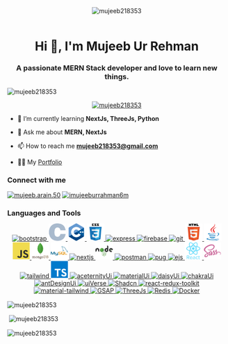 <div align="center">
  <img src="https://cdn.dribbble.com/users/1233499/screenshots/3850691/web-development.gif" alt="mujeeb218353" width="500" />
</div>
</br>
<h1 align="center">Hi 👋, I'm Mujeeb Ur Rehman</h1>
<h3 align="center">A passionate MERN Stack developer and love to learn new things.</h3>

<p align="left"> <img src="https://komarev.com/ghpvc/?username=mujeeb218353&label=Profile%20views&color=0e75b6&style=flat" alt="mujeeb218353" /> </p>

<p align="center"> <a href="https://github.com/ryo-ma/github-profile-trophy"><img src="https://github-profile-trophy.vercel.app/?username=mujeeb218353" alt="mujeeb218353" /></a> </p>

<!-- - 🔭 I’m currently working on **Youtube-Twitter** -->

- 🌱 I’m currently learning **NextJs, ThreeJs, Python**

- 💬 Ask me about **MERN, NextJs**

- 📫 How to reach me **mujeeb218353@gmail.com**
  
- 🧑‍💻 My <a href="https://mujeeb-ur-rehman-portfolio.vercel.app" target="blank">Portfolio</a>

<h3 align="left" style="margin-bottom: 5px">Connect with me</h3>
<p align="left">
<a href="https://fb.com/mujeeb.arain.50" target="blank"><img align="center" src="https://raw.githubusercontent.com/rahuldkjain/github-profile-readme-generator/master/src/images/icons/Social/facebook.svg" alt="mujeeb.arain.50" height="30" width="40" /></a>
<a href="https://instagram.com/imujeeburrahman6m" target="blank"><img align="center" src="https://raw.githubusercontent.com/rahuldkjain/github-profile-readme-generator/master/src/images/icons/Social/instagram.svg" alt="imujeeburrahman6m" height="30" width="40" /></a>
</p>

<h3 align="left" style="margin-bottom: 5px">Languages and Tools</h3>
<p align="center"> 
<a href="https://getbootstrap.com" target="_blank" rel="noreferrer"> <img src="https://upload.wikimedia.org/wikipedia/commons/thumb/b/b2/Bootstrap_logo.svg/1280px-Bootstrap_logo.svg.png" alt="bootstrap" width="40" height="40"/> </a> 
<a href="https://www.cprogramming.com/" target="_blank" rel="noreferrer"> <img src="https://raw.githubusercontent.com/devicons/devicon/master/icons/c/c-original.svg" alt="c" width="40" height="40"/> </a> 
<a href="https://www.w3schools.com/cpp/" target="_blank" rel="noreferrer"> <img src="https://raw.githubusercontent.com/devicons/devicon/master/icons/cplusplus/cplusplus-original.svg" alt="cplusplus" width="40" height="40"/> </a>
<a href="https://www.w3schools.com/css/" target="_blank" rel="noreferrer"> <img src="https://raw.githubusercontent.com/devicons/devicon/master/icons/css3/css3-original-wordmark.svg" alt="css3" width="40" height="40"/> </a> 
<a href="https://expressjs.com" target="_blank" rel="noreferrer"> <img src="https://w7.pngwing.com/pngs/846/87/png-transparent-mean-solution-stack-express-js-node-js-javascript-github-text-trademark-logo-thumbnail.png" alt="express" width="40" height="40"/> </a> 
<a href="https://firebase.google.com/" target="_blank" rel="noreferrer"> <img src="https://www.vectorlogo.zone/logos/firebase/firebase-icon.svg" alt="firebase" width="40" height="40"/> </a> 
<a href="https://git-scm.com/" target="_blank" rel="noreferrer"> <img src="https://www.vectorlogo.zone/logos/git-scm/git-scm-icon.svg" alt="git" width="40" height="40"/> </a> 
<a href="https://www.w3.org/html/" target="_blank" rel="noreferrer"> <img src="https://raw.githubusercontent.com/devicons/devicon/master/icons/html5/html5-original-wordmark.svg" alt="html5" width="40" height="40"/> </a> 
<a href="https://www.java.com" target="_blank" rel="noreferrer"> <img src="https://raw.githubusercontent.com/devicons/devicon/master/icons/java/java-original.svg" alt="java" width="40" height="40"/> </a> 
<a href="https://developer.mozilla.org/en-US/docs/Web/JavaScript" target="_blank" rel="noreferrer"> <img src="https://raw.githubusercontent.com/devicons/devicon/master/icons/javascript/javascript-original.svg" alt="javascript" width="40" height="40"/> </a>
<a href="https://www.mongodb.com/" target="_blank" rel="noreferrer"> <img src="https://raw.githubusercontent.com/devicons/devicon/master/icons/mongodb/mongodb-original-wordmark.svg" alt="mongodb" width="40" height="40"/> </a> 
<a href="https://www.mysql.com/" target="_blank" rel="noreferrer"> <img src="https://raw.githubusercontent.com/devicons/devicon/master/icons/mysql/mysql-original-wordmark.svg" alt="mysql" width="40" height="40"/> </a> 
<a href="https://nextjs.org/" target="_blank" rel="noreferrer"> <img src="https://marcbruederlin.gallerycdn.vsassets.io/extensions/marcbruederlin/next-icons/0.1.0/1723747598319/Microsoft.VisualStudio.Services.Icons.Default" alt="nextjs" width="40" height="40"/> </a> 
<a href="https://nodejs.org" target="_blank" rel="noreferrer"> <img src="https://raw.githubusercontent.com/devicons/devicon/master/icons/nodejs/nodejs-original-wordmark.svg" alt="nodejs" width="40" height="40"/> </a> 
<a href="https://postman.com" target="_blank" rel="noreferrer"> <img src="https://www.vectorlogo.zone/logos/getpostman/getpostman-icon.svg" alt="postman" width="40" height="40"/> </a> 
<a href="https://pugjs.org" target="_blank" rel="noreferrer"> <img src="https://cdn.worldvectorlogo.com/logos/pug.svg" alt="pug" width="40" height="40"/> </a> <a href="https://ejs.co/" target="_blank" rel="noreferrer"> <img src="https://cdn.icon-icons.com/icons2/2148/PNG/512/ejs_icon_132422.png" alt="ejs" width="40" height="40"/> </a> <a href="https://reactjs.org/" target="_blank" rel="noreferrer"> <img src="https://raw.githubusercontent.com/devicons/devicon/master/icons/react/react-original-wordmark.svg" alt="react" width="40" height="40"/> </a> <a href="https://sass-lang.com" target="_blank" rel="noreferrer"> <img src="https://raw.githubusercontent.com/devicons/devicon/master/icons/sass/sass-original.svg" alt="sass" width="40" height="40"/> </a> <a href="https://tailwindcss.com/" target="_blank" rel="noreferrer"> <img src="https://www.vectorlogo.zone/logos/tailwindcss/tailwindcss-icon.svg" alt="tailwind" width="40" height="40"/> </a> <a href="https://www.typescriptlang.org/" target="_blank" rel="noreferrer"> <img src="https://raw.githubusercontent.com/devicons/devicon/master/icons/typescript/typescript-original.svg" alt="typescript" width="40" height="40"/> </a> <a href="https://ui.aceternity.com/" target="_blank" rel="noreferrer"> <img src="https://ui.aceternity.com/logo.png" alt="aceternityUi" width="40" height="40"/> </a> <a href="https://mui.com/material-ui/" target="_blank" rel="noreferrer"> <img src="https://w7.pngwing.com/pngs/761/513/png-transparent-material-ui-logo.png" alt="materialUi" width="40" height="40"/> </a> <a href="https://daisyui.com/" target="_blank" rel="noreferrer"> <img src="https://raw.githubusercontent.com/saadeghi/daisyui-images/master/images/daisyui-logo/favicon-192.png" alt="daisyUi" width="40" height="40"/> </a> <a href="https://v2.chakra-ui.com/" target="_blank" rel="noreferrer"> <img src="https://www.coffeeclass.io/logos/chakra-ui.png" alt="chakraUi" width="40" height="40"/> </a> <a href="https://ant.design/" target="_blank" rel="noreferrer"> <img src="https://camo.githubusercontent.com/f6bf5ee2b30310ad83a81212b9be69bdc2bb577f2ebe868ad89f8586b4721ffc/68747470733a2f2f67772e616c697061796f626a656374732e636f6d2f7a6f732f726d73706f7274616c2f4b4470677667754d704766716148506a6963524b2e737667" alt="antDesignUi" width="40" height="40"/> </a> <a href="https://uiverse.io/" target="_blank" rel="noreferrer"> <img src="https://uiverse.io/favicon.ico" alt="uiVerse" width="40" height="40"/> </a> <a href="https://ui.shadcn.com/" target="_blank" rel="noreferrer"> <img src="https://avatars.githubusercontent.com/u/139895814?s=280&v=4" alt="Shadcn" width="40" height="40"/> </a> <a href="https://react-redux.js.org/" target="_blank" rel="noreferrer"> <img src="https://w7.pngwing.com/pngs/273/105/png-transparent-redux-original-logo-icon.png" alt="react-redux-toolkit" width="40" height="40"/> </a> <a href="https://www.material-tailwind.com/" target="_blank" rel="noreferrer"> <img src="https://www.material-tailwind.com/image/logo-mt.png" alt="material-tailwind" width="40" height="40"/> </a> <a href="https://gsap.com/" target="_blank" rel="noreferrer"> <img src="https://w7.pngwing.com/pngs/94/51/png-transparent-gsap-greensock-hd-logo-thumbnail.png" alt="GSAP" width="40" height="40"/> </a> 
   <a href="https://threejs.org/" target="_blank" rel="noreferrer"> <img src="https://canada1.discourse-cdn.com/flex035/uploads/threejs/optimized/2X/e/e4f86d2200d2d35c30f7b1494e96b9595ebc2751_2_1016x1024.png" alt="ThreeJs" width="40" height="40"/> </a> 
   <a href="https://redis.io/" target="_blank" rel="noreferrer"> <img src="https://icon2.cleanpng.com/20180630/zte/kisspng-redis-database-erlang-cache-computer-servers-5b3814aade3601.5242758815304019629102.jpg" alt="Redis" width="40" height="40"/> </a>
  <a href="https://www.docker.com/" target="_blank" rel="noreferrer"> <img src="https://www.docker.com/app/uploads/2024/01/icon-docker-square.svg" alt="Docker" width="40" height="40"/> </a>
</p>

<p><img align="center" src="https://github-readme-stats.vercel.app/api/top-langs?username=mujeeb218353&show_icons=true&locale=en&layout=compact&theme=dark" alt="mujeeb218353" /></p>

<p>&nbsp;<img align="center" src="https://github-readme-stats.vercel.app/api?username=mujeeb218353&show_icons=true&locale=en&theme=dark" alt="mujeeb218353" /></p>

<p><img align="center" src="https://github-readme-streak-stats.herokuapp.com/?user=mujeeb218353&theme=dark" alt="mujeeb218353" /></p>
